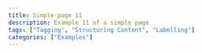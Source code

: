 ```yaml
---
title: Simple page 11
description: Example 11 of a simple page
tags: ["Tagging", "Structuring Content", "Labelling"]
categories: ["Examples"]
---
```

